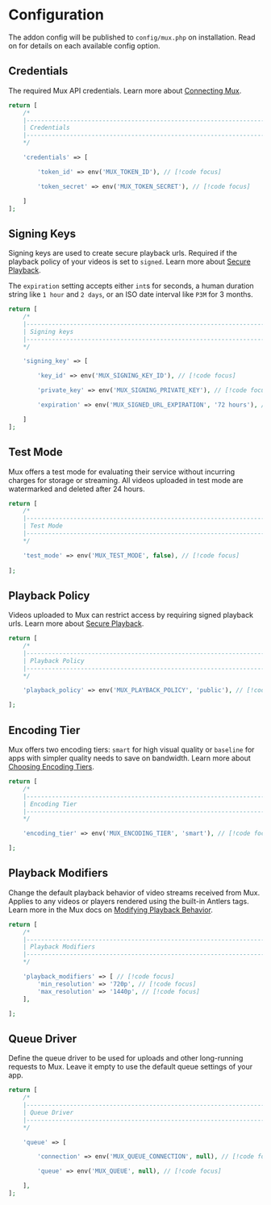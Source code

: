 # Configuration

The addon config will be published to `config/mux.php` on installation. Read on
for details on each available config option.

## Credentials

The required Mux API credentials. Learn more about [Connecting Mux](/connecting-mux).

```php
return [
    /*
    |--------------------------------------------------------------------------
    | Credentials
    |--------------------------------------------------------------------------
    */

    'credentials' => [

        'token_id' => env('MUX_TOKEN_ID'), // [!code focus]

        'token_secret' => env('MUX_TOKEN_SECRET'), // [!code focus]

    ]
];
```

## Signing Keys

Signing keys are used to create secure playback urls. Required if the playback
policy of your videos is set to `signed`. Learn more about [Secure Playback](/secure-playback).

The `expiration` setting accepts either `int`s for seconds, a human duration string
like `1 hour` and `2 days`, or an ISO date interval like `P3M` for 3 months.

```php
return [
    /*
    |--------------------------------------------------------------------------
    | Signing keys
    |--------------------------------------------------------------------------
    */

    'signing_key' => [

        'key_id' => env('MUX_SIGNING_KEY_ID'), // [!code focus]

        'private_key' => env('MUX_SIGNING_PRIVATE_KEY'), // [!code focus]

        'expiration' => env('MUX_SIGNED_URL_EXPIRATION', '72 hours'), // [!code focus]

    ]
];
```

## Test Mode

Mux offers a test mode for evaluating their service without incurring charges for storage or streaming.
All videos uploaded in test mode are watermarked and deleted after 24 hours.

```php
return [
    /*
    |--------------------------------------------------------------------------
    | Test Mode
    |--------------------------------------------------------------------------
    */

    'test_mode' => env('MUX_TEST_MODE', false), // [!code focus]
    
];
```

## Playback Policy

Videos uploaded to Mux can restrict access by requiring signed playback urls.
Learn more about [Secure Playback](/secure-playback).

```php
return [
    /*
    |--------------------------------------------------------------------------
    | Playback Policy
    |--------------------------------------------------------------------------
    */

    'playback_policy' => env('MUX_PLAYBACK_POLICY', 'public'), // [!code focus]

];
```

## Encoding Tier

Mux offers two encoding tiers: `smart` for high visual quality or `baseline` for apps with simpler quality needs to save on bandwidth.
Learn more about [Choosing Encoding Tiers](https://docs.mux.com/guides/use-encoding-tiers).

```php
return [
    /*
    |--------------------------------------------------------------------------
    | Encoding Tier
    |--------------------------------------------------------------------------
    */

    'encoding_tier' => env('MUX_ENCODING_TIER', 'smart'), // [!code focus]

];
```

## Playback Modifiers

Change the default playback behavior of video streams received from Mux.
Applies to any videos or players rendered using the built-in Antlers tags.
Learn more in the Mux docs on [Modifying Playback Behavior](https://docs.mux.com/guides/modify-playback-behavior).

```php
return [
    /*
    |--------------------------------------------------------------------------
    | Playback Modifiers
    |--------------------------------------------------------------------------
    */

    'playback_modifiers' => [ // [!code focus]
        'min_resolution' => '720p', // [!code focus]
        'max_resolution' => '1440p', // [!code focus]
    ],

];
```

## Queue Driver

Define the queue driver to be used for uploads and other long-running requests to Mux.
Leave it empty to use the default queue settings of your app.

```php
return [
    /*
    |--------------------------------------------------------------------------
    | Queue Driver
    |--------------------------------------------------------------------------
    */

    'queue' => [

        'connection' => env('MUX_QUEUE_CONNECTION', null), // [!code focus]

        'queue' => env('MUX_QUEUE', null), // [!code focus]

    ],
];
```
